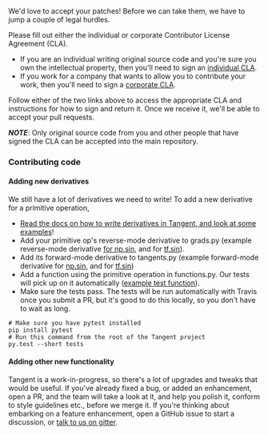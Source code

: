 

## 

### 

We'd love to accept your patches! Before we can take them, we have to jump a couple of legal hurdles.

Please fill out either the individual or corporate Contributor License Agreement (CLA).

  * If you are an individual writing original source code and you're sure you own the intellectual property, then you'll need to sign an [individual CLA](http://code.google.com/legal/individual-cla-v1.0.html).
  * If you work for a company that wants to allow you to contribute your work, then you'll need to sign a [corporate CLA](http://code.google.com/legal/corporate-cla-v1.0.html).

Follow either of the two links above to access the appropriate CLA and instructions for how to sign and return it. Once we receive it, we'll be able to accept your pull requests.

***NOTE***: Only original source code from you and other people that have signed the CLA can be accepted into the main repository.

### Contributing code

#### Adding new derivatives

We still have a lot of derivatives we need to write! To add a new derivative for a primitive operation,

- [Read the docs on how to write derivatives in Tangent, and look at some examples](https://github.com/google/tangent/blob/7bf4eaffd646a5906aa15a852f117833d37fb09a/tangent/grads.py#L14-L33)!
- Add your primitive op's reverse-mode derivative to grads.py (example reverse-mode derivative [for np.sin](https://github.com/google/tangent/blob/7bf4eaffd646a5906aa15a852f117833d37fb09a/tangent/grads.py#L230-L232), and for [tf.sin](https://github.com/google/tangent/blob/7bf4eaffd646a5906aa15a852f117833d37fb09a/tangent/tf_extensions.py#L183-L185)).
- Add its forward-mode derivative to tangents.py (example forward-mode derivative for [np.sin](https://github.com/google/tangent/blob/7bf4eaffd646a5906aa15a852f117833d37fb09a/tangent/tangents.py#L144-L146), and for [tf.sin](https://github.com/google/tangent/blob/7bf4eaffd646a5906aa15a852f117833d37fb09a/tangent/tf_extensions.py#L344-L346))
- Add a function using the primitive operation in functions.py. Our tests will pick up on it automatically ([example test function](https://github.com/google/tangent/blob/7bf4eaffd646a5906aa15a852f117833d37fb09a/tests/functions.py#L406-L407)).
- Make sure the tests pass. The tests will be run automatically with Travis once you submit a PR, but it's good to do this locally, so you don't have to wait as long.
```
# Make sure you have pytest installed
pip install pytest
# Run this command from the root of the Tangent project
py.test --short tests
```

#### Adding other new functionality

Tangent is a work-in-progress, so there's a lot of upgrades and tweaks that would be useful. If you've already fixed a bug, or added an enhancement, open a PR, and the team will take a look at it, and help you polish it, conform to style guidelines etc., before we merge it. If you're thinking about embarking on a feature enhancement, open a GitHub issue to start a discussion, or [talk to us on gitter](https://gitter.im/google/tangent).
